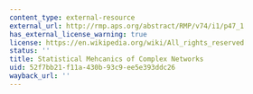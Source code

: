 ```yaml
---
content_type: external-resource
external_url: http://rmp.aps.org/abstract/RMP/v74/i1/p47_1
has_external_license_warning: true
license: https://en.wikipedia.org/wiki/All_rights_reserved
status: ''
title: Statistical Mehcanics of Complex Networks
uid: 52f7bb21-f11a-430b-93c9-ee5e393ddc26
wayback_url: ''
---
```

